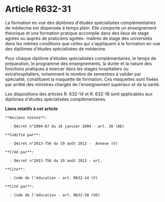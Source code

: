 # Article R632-31

La formation en vue des diplômes d'études spécialisées complémentaires de médecine est dispensée à temps plein. Elle comporte
un enseignement théorique et une formation pratique accomplie dans des lieux de stage agréés ou auprès de praticiens agréés-
maîtres de stage des universités dans les mêmes conditions que celles qui s'appliquent à la formation en vue des diplômes
d'études spécialisées de médecine. 

Pour chaque diplôme d'études spécialisées complémentaires, le temps de préparation, le programme des enseignements, la durée
et la nature des fonctions pratiques à exercer dans les stages hospitaliers ou extrahospitaliers, notamment le nombre de
semestres à valider par spécialité, constituent la maquette de formation. Ces maquettes sont fixées par arrêté des ministres
chargés de l'enseignement supérieur et de la santé. 

Les dispositions des articles R. 632-14 et R. 632-18 sont applicables aux diplômes d'études spécialisées complémentaires.

**Liens relatifs à cet article**

	**Anciens textes**:

	  - Décret n°2004-67 du 16 janvier 2004 - art. 26 (Ab)

	**Codifié par**:

	  - Décret n°2013-756 du 19 août 2013 -  Annexe (V)

	**Créé par**:

	  - Décret n°2013-756 du 19 août 2013 - art.

	**Cite**:

	  - Code de l'éducation - art. R632-14 (V)

	**Cité par**:

	  - Code de l'éducation - art. R632-58 (VD)
